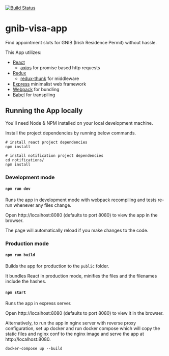 [![Build Status](https://travis-ci.com/HarshadRanganathan/gnib-visa-app.svg?branch=master)](https://travis-ci.com/HarshadRanganathan/gnib-visa-app)

# gnib-visa-app
Find appointment slots for GNIB (Irish Residence Permit) without hassle.

This App utilizes:
- [React](https://reactjs.org/)
    - [axios](https://www.npmjs.com/package/axios) for promise based http requests
- [Redux](https://redux.js.org/)
    - [redux-thunk](https://www.npmjs.com/package/redux-thunk) for middleware
- [Express](https://www.npmjs.com/package/express) minimalist web framework
- [Webpack](https://webpack.github.io/) for bundling
- [Babel](https://babeljs.io/) for transpiling

## Running the App locally
You'll need Node & NPM installed on your local development machine.

Install the project dependencies by running below commands.

```
# install react project dependencies
npm install

# install notification project dependencies
cd notifications/
npm install
```

### Development mode

#### `npm run dev`
Runs the app in development mode with webpack recompiling and tests re-run whenever any files change.

Open http://localhost:8080 (defaults to port 8080) to view the app in the browser.

The page will automatically reload if you make changes to the code.

### Production mode

#### `npm run build`
Builds the app for production to the `public` folder.

It bundles React in production mode, minifies the files and the filenames include the hashes.

#### `npm start`
Runs the app in express server. 

Open http://localhost:8080 (defaults to port 8080) to view it in the browser.

Alternatively, to run the app in nginx server with reverse proxy configuration, set up docker  and run docker compose which will copy the static files and nginx conf to the nginx image and serve the app at http://localhost:8080.

```
docker-compose up --build
```
